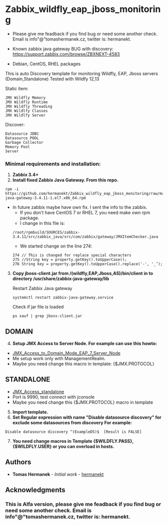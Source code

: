 # Zabbix_wildfly_eap_jboss_monitoring

* Please give me feadback if you find bug or need some another check. Email is info"@"tomashermanek.cz, twitter is: hermanekt.

* Known zabbix java gateway BUG with discovery: https://support.zabbix.com/browse/ZBXNEXT-4583

* Debian, CentOS, RHEL packages

This is auto Discovery template for monitoring Wildfly, EAP, Jboss servers (Domain,Standalone)
Tested with Wildfy 12,13

Static item:
```
JMX Wildfly Memory
JMX Wildfly Runtime
JMX Wildfly Threading
JMX Wildlfy Classes
JMX Wildlfy Server
```
Discover:
```
Datasource JDBC
Datasource POOL
Garbage Collector
Memory Pool
Server
```
### Minimal requirements and installation:
1) **Zabbix 3.4+**
2) **Install fixed Zabbix Java Gateway. From this repo.**
```
rpm -i https://github.com/hermanekt/Zabbix_wildfly_eap_jboss_monitoring/raw/master/zabbix-java-gateway-3.4.11-1.el7.x86_64.rpm
```
 * In future zabbix maybe have own fix. I sent the info to the zabbix.
	* If you don't have CentOS 7 or RHEL 7, you need make own rpm package.
	* I change in this file is: 
	```
	/root/rpmbuild/SOURCES/zabbix-3.4.11/src/zabbix_java/src/com/zabbix/gateway/JMXItemChecker.java
	```
	* We started change on the line 274:
	```
	274	// This is changed for replace special characters
	275	//String key = property.getKey().toUpperCase();
	276	String key = property.getKey().toUpperCase().replace('-', '_’);
	```
3) **Copy jboss-client.jar from /(wildfly,EAP,Jboss,AS)/bin/client in to directory /usr/share/zabbix-java-gateway/lib**
	
	Restart Zabbix Java gateway
	```
	systemctl restart zabbix-java-gateway.service
	```
	Check if jar file is loaded
	```
	ps xauf | grep jboss-client.jar
	```

## DOMAIN
4) **Setup JMX Access to Server Node. For example can use this howto:** 
* [JMX_Access_to_Domain_Mode_EAP_7_Server_Node](https://kb.novaordis.com/index.php/JMX_Access_to_Domain_Mode_EAP_7_Server_Node)
* Me setup work only with ManagementRealm.
* Maybe you need change this macro in template: {$JMX.PROTOCOL}

## STANDALONE
* [JMX_Access_standalone](https://dzone.com/articles/remote-jmx-access-wildfly-or)
* Port is 9990, test connect with jconsole
* Maybe you need change this {$JMX.PROTOCOL} macro in template

5) **Import template.**
6) **Set Regular expression with name "Disable datasource discovery" for exclude some datasources from discovery For example:** 
```
Disable datasource discovery ^(ExampleDS)$  [Result is FALSE]
```
7) **You need change macros in Template {$WILDFLY.PASS}, {$WILDFLY.USER} or you can overload in hosts.**

## Authors

* **Tomas Hermanek** - *Initial work* - [hermanekt](https://github.com/hermanekt)

## Acknowledgments

### This is Alfa version, please give me feadback if you find bug or need some another check. Email is info"@"tomashermanek.cz, twitter is: hermanekt.
